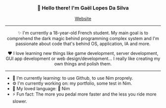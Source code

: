 ﻿<h3 align="center">👋 Hello there! I'm Gaël Lopes Da Silva</h3>
<p align="center">
  <a href="https://gael-lopes-da-silva.github.io/MyPortfolio/">Website</a>
</p>

---

<p align="center">✨ I'm currently a 18-year-old French student. My main goal is to comprehend the dark magic behind programming complex system and I'm passionate about code that's behind OS, application, IA and more.</p>

<p align="center">❤️ I love learning new things like game development, server development, GUI app development or web design/development... I really like creating my own things and polish them.</p>

---

- 🌱 I’m currently learning: to use Github, to use Nim proprely.
- ⚙️ I'm currently working on: my portfolio, some test in Nim. 
- 📖 My loved language: 👑 Nim
- ⚡ Fun fact: The more you pedal more faster and the less you ride more slower.